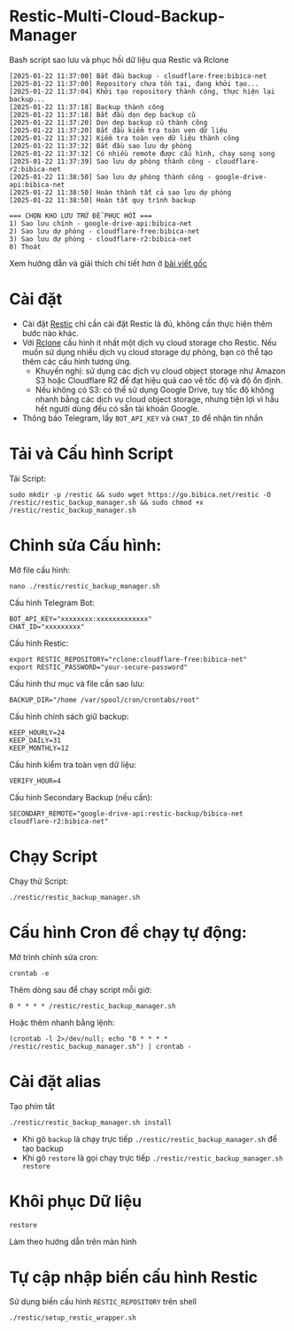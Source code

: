 # Restic-Multi-Cloud-Backup-Manager
Bash script sao lưu và phục hồi dữ liệu qua Restic và Rclone
```backup
[2025-01-22 11:37:00] Bắt đầu backup - cloudflare-free:bibica-net
[2025-01-22 11:37:00] Repository chưa tồn tại, đang khởi tạo...
[2025-01-22 11:37:04] Khởi tạo repository thành công, thực hiện lại backup...
[2025-01-22 11:37:18] Backup thành công
[2025-01-22 11:37:18] Bắt đầu dọn dẹp backup cũ
[2025-01-22 11:37:20] Dọn dẹp backup cũ thành công
[2025-01-22 11:37:20] Bắt đầu kiểm tra toàn vẹn dữ liệu
[2025-01-22 11:37:32] Kiểm tra toàn vẹn dữ liệu thành công
[2025-01-22 11:37:32] Bắt đầu sao lưu dự phòng
[2025-01-22 11:37:32] Có nhiều remote được cấu hình, chạy song song
[2025-01-22 11:37:39] Sao lưu dự phòng thành công - cloudflare-r2:bibica-net
[2025-01-22 11:38:50] Sao lưu dự phòng thành công - google-drive-api:bibica-net
[2025-01-22 11:38:50] Hoàn thành tất cả sao lưu dự phòng
[2025-01-22 11:38:50] Hoàn tất quy trình backup
```
```restore
=== CHỌN KHO LƯU TRỮ ĐỂ PHỤC HỒI ===
1) Sao lưu chính - google-drive-api:bibica-net
2) Sao lưu dự phòng - cloudflare-free:bibica-net
3) Sao lưu dự phòng - cloudflare-r2:bibica-net
0) Thoát
```
Xem hướng dẫn và giải thích chi tiết hơn ở [bài viết gốc](https://bibica.net/restic-multi-cloud-backup-manager-bash-script-sao-luu-qua-restic-va-rclone/)
# Cài đặt
- Cài đặt [Restic](https://restic.readthedocs.io/en/latest/020_installation.html) chỉ cần cài đặt Restic là đủ, không cần thực hiện thêm bước nào khác.
- Với [Rclone](https://rclone.org/install/) cấu hình ít nhất một dịch vụ cloud storage cho Restic. Nếu muốn sử dụng nhiều dịch vụ cloud storage dự phòng, bạn có thể tạo thêm các cấu hình tương ứng.
   -   Khuyến nghị: sử dụng các dịch vụ cloud object storage như Amazon S3 hoặc Cloudflare R2 để đạt hiệu quả cao về tốc độ và độ ổn định.
   -   Nếu không có S3: có thể sử dụng Google Drive, tuy tốc độ không nhanh bằng các dịch vụ cloud object storage, nhưng tiện lợi vì hầu hết người dùng đều có sẵn tài khoản Google.
- Thông báo Telegram, lấy `BOT_API_KEY` và `CHAT_ID` để nhận tin nhắn
# Tải và Cấu hình Script
Tải Script:

```
sudo mkdir -p /restic && sudo wget https://go.bibica.net/restic -O /restic/restic_backup_manager.sh && sudo chmod +x /restic/restic_backup_manager.sh
```
# Chỉnh sửa Cấu hình:
Mở file cấu hình:
```
nano ./restic/restic_backup_manager.sh
```
Cấu hình Telegram Bot:
```
BOT_API_KEY="xxxxxxxx:xxxxxxxxxxxxx"
CHAT_ID="xxxxxxxxx"
```
Cấu hình Restic:
```
export RESTIC_REPOSITORY="rclone:cloudflare-free:bibica-net"
export RESTIC_PASSWORD="your-secure-password"
```
Cấu hình thư mục và file cần sao lưu:
```
BACKUP_DIR="/home /var/spool/cron/crontabs/root"
```
Cấu hình chính sách giữ backup:
```
KEEP_HOURLY=24
KEEP_DAILY=31
KEEP_MONTHLY=12
```
Cấu hình kiểm tra toàn vẹn dữ liệu:
```
VERIFY_HOUR=4
```
Cấu hình Secondary Backup (nếu cần):
```
SECONDARY_REMOTE="google-drive-api:restic-backup/bibica-net cloudflare-r2:bibica-net"
```
# Chạy Script
Chạy thử Script:
```
./restic/restic_backup_manager.sh
````
# Cấu hình Cron để chạy tự động:

Mở trình chỉnh sửa cron:
```
crontab -e
```
Thêm dòng sau để chạy script mỗi giờ:
```
0 * * * * /restic/restic_backup_manager.sh
```
Hoặc thêm nhanh bằng lệnh:
```
(crontab -l 2>/dev/null; echo "0 * * * * /restic/restic_backup_manager.sh") | crontab -
```
# Cài đặt alias
Tạo phím tắt
```
./restic/restic_backup_manager.sh install
```
- Khi gõ `backup` là chạy trực tiếp `./restic/restic_backup_manager.sh` để tạo backup
- Khi gõ `restore` là gọi chạy trực tiếp `./restic/restic_backup_manager.sh restore`
# Khôi phục Dữ liệu
```
restore
```
Làm theo hướng dẫn trên màn hình
# Tự cập nhập biến cấu hình Restic
Sử dụng biến cấu hình `RESTIC_REPOSITORY` trên shell
```
./restic/setup_restic_wrapper.sh
```
